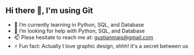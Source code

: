 <!--
### Hi there 👋
-->

## Hi there 👋, I'm using Git

<!--
**GitMangga/GitMangga** is a ✨ _special_ ✨ repository because its `README.md` (this file) appears on your GitHub profile.

Here are some ideas to get you started:
-->

- 🌱 I’m currently learning in Python, SQL, and Database
- 🤔 I’m looking for help with Python, SQL, and Database
- 📫 Plese hesitate to reach me at: gustianmajs@gmail.com
- ⚡ Fun fact: Actually I love graphic design, shhh! it's a secret between us

<!--
**gustianmajs/gustianmajs** is a ✨ _special_ ✨ repository because its `README.md` (this file) appears on your GitHub profile.

Here are some ideas to get you started:

- 🔭 I’m currently working on ...
- 🌱 I’m currently learning ...
- 👯 I’m looking to collaborate on ...
- 🤔 I’m looking for help with ...
- 💬 Ask me about ...
- 📫 How to reach me: ...
- 😄 Pronouns: ...
- ⚡ Fun fact: ...
-->
